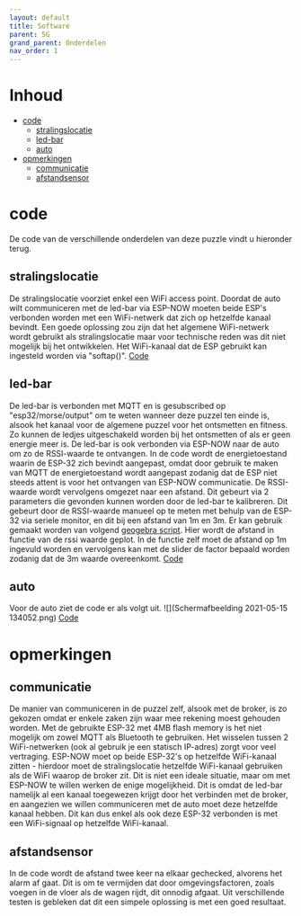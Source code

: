 ```yaml
---
layout: default
title: Software
parent: 5G
grand_parent: Onderdelen
nav_order: 1
---
```


# Inhoud 
- [code](#code)
  - [stralingslocatie](#stralingslocatie)
  - [led-bar](#led-bar)
  - [auto](#auto) 
- [opmerkingen](#opmerkingen)
  - [communicatie](#communicatie)
  - [afstandsensor](#afstandsensor)
 
# code
De code van de verschillende onderdelen van deze puzzle vindt u hieronder terug.
## stralingslocatie
De stralingslocatie voorziet enkel een WiFi access point. Doordat de auto wilt communiceren met de led-bar via ESP-NOW moeten beide ESP's verbonden worden met een WiFi-netwerk dat zich op hetzelfde kanaal bevindt. Een goede oplossing zou zijn dat het algemene WiFi-netwerk wordt gebruikt als stralingslocatie maar voor technische reden was dit niet mogelijk bij het ontwikkelen. Het WiFi-kanaal dat de ESP gebruikt kan ingesteld worden via "softap()".
[Code](https://github.com/Project-ES-20-21/5G-Stralingslocatie/tree/main/Code/ESP32%20-%20Stralingslocatie)
## led-bar
De led-bar is verbonden met MQTT en is gesubscribed op "esp32/morse/output" om te weten wanneer deze puzzel ten einde is, alsook het kanaal voor de algemene puzzel voor het ontsmetten en fitness. Zo kunnen de ledjes uitgeschakeld worden bij het ontsmetten of als er geen energie meer is. De led-bar is ook verbonden via ESP-NOW naar de auto om zo de RSSI-waarde te ontvangen. In de code wordt de energietoestand waarin de ESP-32 zich bevindt aangepast, omdat door gebruik te maken van MQTT de energietoestand wordt aangepast zodanig dat de ESP niet steeds attent is voor het ontvangen van ESP-NOW communicatie. De RSSI-waarde wordt vervolgens omgezet naar een afstand. Dit gebeurt via 2 parameters die gevonden kunnen worden door de led-bar te kalibreren. Dit gebeurt door de RSSI-waarde manueel op te meten met behulp van de ESP-32 via seriele monitor, en dit bij een afstand van 1m en 3m. Er kan gebruik gemaakt worden van volgend [geogebra script](https://www.geogebra.org/m/nmsr7rs8). Hier wordt de afstand in functie van de rssi waarde geplot. In de functie zelf moet de afstand op 1m ingevuld worden en vervolgens kan met de slider de factor bepaald worden zodanig dat de 3m waarde overeenkomt.
[Code](https://github.com/Project-ES-20-21/5G-Stralingslocatie/tree/main/Code/ESP32%20-%20LEDbar)
## auto
Voor de auto ziet de code er als volgt uit.
![](Schermafbeelding 2021-05-15 134052.png)
[Code](https://github.com/Project-ES-20-21/5G-Stralingslocatie/tree/main/Code/ESP32%20-%20auto)
# opmerkingen
## communicatie
De manier van communiceren in de puzzel zelf, alsook met de broker, is zo gekozen omdat er enkele zaken zijn waar mee rekening moest gehouden worden. Met de gebruikte ESP-32 met 4MB flash memory is het niet mogelijk om zowel MQTT als Bluetooth te gebruiken. Het wisselen tussen 2 WiFi-netwerken (ook al gebruik je een statisch IP-adres) zorgt voor veel vertraging. ESP-NOW moet op beide ESP-32's op hetzelfde WiFi-kanaal zitten - hierdoor moet de stralingslocatie hetzelfde WiFi-kanaal gebruiken als de WiFi waarop de broker zit. Dit is niet een ideale situatie, maar om met ESP-NOW te willen werken de enige mogelijkheid. Dit is omdat de led-bar namelijk al een kanaal toegewezen krijgt door het verbinden met de broker, en aangezien we willen communiceren met de auto moet deze hetzelfde kanaal hebben. Dit kan dus enkel als ook deze ESP-32 verbonden is met een WiFi-signaal op hetzelfde WiFi-kanaal.
## afstandsensor 
In de code wordt de afstand twee keer na elkaar gechecked, alvorens het alarm af gaat. Dit is om te vermijden dat door omgevingsfactoren, zoals voegen in de vloer als de wagen rijdt, dit onnodig afgaat. Uit verschillende testen is gebleken dat dit een simpele oplossing is met een goed resultaat.
